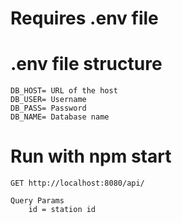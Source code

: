 # Requires .env file

# .env file structure

```
DB_HOST= URL of the host
DB_USER= Username
DB_PASS= Password
DB_NAME= Database name
```

# Run with npm start

```
GET http://localhost:8080/api/

Query Params
    id = station id
```
